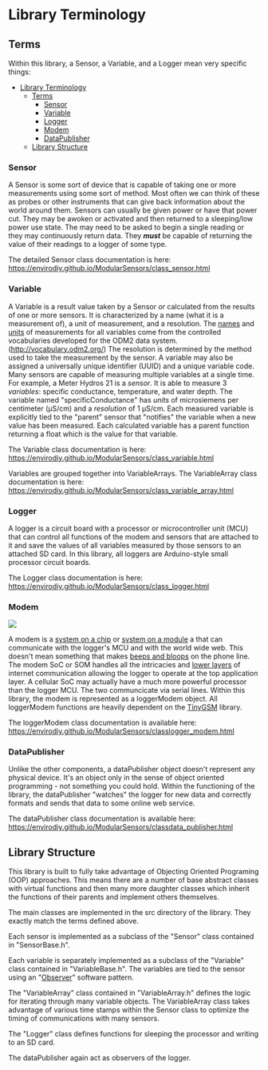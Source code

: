 # Library Terminology <!-- {#page_library_terminology} -->

## Terms <!-- {#library_terminology_terms} -->

Within this library, a Sensor, a Variable, and a Logger mean very specific things:

[//]: # ( @tableofcontents )

[//]: # ( Start GitHub Only )
- [Library Terminology](#library-terminology)
  - [Terms](#terms)
    - [Sensor](#sensor)
    - [Variable](#variable)
    - [Logger](#logger)
    - [Modem](#modem)
    - [DataPublisher](#datapublisher)
  - [Library Structure](#library-structure)

[//]: # ( End GitHub Only )

### Sensor <!-- {#library_terminology_sensor} -->

A Sensor is some sort of device that is capable of taking one or more measurements using some sort of method.
Most often we can think of these as probes or other instruments that can give back information about the world around them.
Sensors can usually be given power or have that power cut.
They may be awoken or activated and then returned to a sleeping/low power use state.
The may need to be asked to begin a single reading or they may continuously return data.
They _**must**_ be capable of returning the value of their readings to a logger of some type.

The detailed Sensor class documentation is here:  https://envirodiy.github.io/ModularSensors/class_sensor.html

### Variable <!-- {#library_terminology_variable} -->

A Variable is a result value taken by a Sensor _or_ calculated from the results of one or more sensors.
It is characterized by a name (what it is a measurement of), a unit of measurement, and a resolution.
The [names](http://vocabulary.odm2.org/variablename/) and [units](http://vocabulary.odm2.org/units/) of measurements for all variables come from the controlled vocabularies developed for the ODM2 data system.
(http://vocabulary.odm2.org/)  The resolution is determined by the method used to take the measurement by the sensor.
A variable may also be assigned a universally unique identifier (UUID) and a unique variable code.
Many sensors are capable of measuring multiple variables at a single time.
For example, a Meter Hydros 21 is a _sensor_.
It is able to measure 3 _variables_: specific conductance, temperature, and water depth.
The variable named "specificConductance" has _units_ of microsiemens per centimeter (µS/cm) and a _resolution_ of 1 µS/cm.
Each measured variable is explicitly tied to the "parent" sensor that "notifies" the variable when a new value has been measured.
Each calculated variable has a parent function returning a float which is the value for that variable.

The Variable class documentation is here:  https://envirodiy.github.io/ModularSensors/class_variable.html

Variables are grouped together into VariableArrays.
The VariableArray class documentation is here:  https://envirodiy.github.io/ModularSensors/class_variable_array.html

### Logger <!-- {#library_terminology_logger} -->

A logger is a circuit board with a processor or microcontroller unit (MCU) that can control all functions of the modem and sensors that are attached to it and save the values of all variables measured by those sensors to an attached SD card.
In this library, all loggers are Arduino-style small processor circuit boards.

The Logger class documentation is here:  https://envirodiy.github.io/ModularSensors/class_logger.html

### Modem <!-- {#library_terminology_modem} -->

![](https://en.wikipedia.org/wiki/Modem#/media/File:Analogue_modem_-_acoustic_coupler.jpg)

A modem is a [system on a chip](https://en.wikipedia.org/wiki/System_on_a_chip) or [system on a module](https://en.wikipedia.org/wiki/System_on_module) a that can communicate with the logger's MCU and with the world wide web.
This doesn't mean something that makes [beeps and bloops](https://en.wikipedia.org/wiki/Modem#/media/File:Analogue_modem_-_acoustic_coupler.jpg) on the phone line.
The modem SoC or SOM handles all the intricacies and [lower layers](https://www.softwaretestinghelp.com/osi-model-layers/) of internet communication allowing the logger to operate at the top application layer.
A cellular SoC may actually have a much more powerful processor than the logger MCU.
The two communcicate via serial lines.
Within this library, the modem is represented as a loggerModem object.
All loggerModem functions are heavily dependent on the [TinyGSM](https://github.com/EnviroDIY/TinyGSM) library.

The loggerModem class documentation is available here:  https://envirodiy.github.io/ModularSensors/classlogger_modem.html


### DataPublisher <!-- {#library_terminology_publiser} -->

Unlike the other components, a dataPublisher object doesn't represent any physical device.
It's an object only in the sense of object oriented programming - not something you could hold.
Within the functioning of the library, the dataPublisher "watches" the logger for new data and correctly formats and sends that data to some online web service.

The dataPublisher class documentation is available here:  https://envirodiy.github.io/ModularSensors/classdata_publisher.html


## Library Structure <!-- {#library_terminology_structure} -->

This library is built to fully take advantage of Objecting Oriented Programing (OOP) approaches.
This means there are a number of base abstract classes with virtual functions and then many more daughter classes which inherit the functions of their parents and implement others themselves.

The main classes are implemented in the src directory of the library.
They exactly match the terms defined above.

Each sensor is implemented as a subclass of the "Sensor" class contained in "SensorBase.h".

Each variable is separately implemented as a subclass of the "Variable" class contained in "VariableBase.h".
The variables are tied to the sensor using an "[Observer](https://en.wikipedia.org/wiki/Observer_pattern)" software pattern.

The "VariableArray" class contained in "VariableArray.h" defines the logic for iterating through many variable objects.
The VariableArray class takes advantage of various time stamps within the Sensor class to optimize the timing of communications with many sensors.

The "Logger" class defines functions for sleeping the processor and writing to an SD card.

The dataPublisher again act as observers of the logger.
